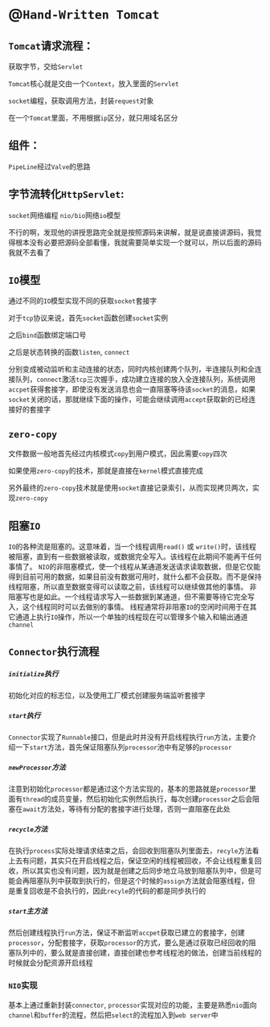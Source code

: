 # @`Hand-Written Tomcat`

## `Tomcat`请求流程：

获取字节，交给`Servlet`

`Tomcat`核心就是交由一个`Context`，放入里面的`Servlet`

`socket`编程，获取调用方法，封装`request`对象

在一个`Tomcat`里面，不用根据`ip`区分，就只用域名区分

## 组件：

`PipeLine`经过`Valve`的思路

## 字节流转化`HttpServlet`:

`socket`网络编程 `nio/bio`网络`io`模型

不行的啊，发现他的讲授思路完全就是按照源码来讲解，就是说直接讲源码，我觉得根本没有必要把源码全部看懂，我就需要简单实现一个就可以，所以后面的源码我就不去看了

## `IO`模型

通过不同的`IO`模型实现不同的获取`socket`套接字

对于`tcp`协议来说，首先`socket`函数创建`socket`实例

之后`bind`函数绑定端口号

之后是状态转换的函数`listen`, `connect`

分别变成被动监听和主动连接的状态，同时内核创建两个队列，半连接队列和全连接队列，`connect`激活`tcp`三次握手，成功建立连接的放入全连接队列，系统调用`accpet`获得套接字，即使没有发送消息也会一直阻塞等待该`socket`的消息，如果`socket`关闭的话，那就继续下面的操作，可能会继续调用`accept`获取新的已经连接好的套接字

## `zero-copy`

文件数据一般地首先经过内核模式`copy`到用户模式，因此需要`copy`四次

如果使用`zero-copy`的技术，那就是直接在`kernel`模式直接完成

另外最终的`zero-copy`技术就是使用`socket`直接记录索引，从而实现拷贝两次，实现`zero-copy`

## 阻塞`IO`

`IO`的各种流是阻塞的。这意味着，当一个线程调用`read()` 或 `write()`时，该线程被阻塞，直到有一些数据被读取，或数据完全写入。该线程在此期间不能再干任何事情了。 `NIO`的非阻塞模式，使一个线程从某通道发送请求读取数据，但是它仅能得到目前可用的数据，如果目前没有数据可用时，就什么都不会获取。而不是保持线程阻塞，所以直至数据变得可以读取之前，该线程可以继续做其他的事情。 非阻塞写也是如此。一个线程请求写入一些数据到某通道，但不需要等待它完全写入，这个线程同时可以去做别的事情。 线程通常将非阻塞`IO`的空闲时间用于在其它通道上执行`IO`操作，所以一个单独的线程现在可以管理多个输入和输出通道`channel`

## `Connector`执行流程

##### `initialize`执行

初始化对应的标志位，以及使用工厂模式创建服务端监听套接字

##### `start`执行

`Connector`实现了`Runnable`接口，但是此时并没有开启线程执行`run`方法，主要介绍一下`start`方法，首先保证阻塞队列`processor`池中有足够的`processor`

##### `newProcessor`方法

注意到初始化`processor`都是通过这个方法实现的，基本的思路就是`processor`里面有`thread`的成员变量，然后初始化实例然后执行，每次创建`processor`之后会阻塞在`await`方法处，等待有分配的套接字进行处理，否则一直阻塞在此处

##### `recycle`方法

在执行`process`实际处理请求结束之后，会回收到阻塞队列里面去，`recyle`方法看上去有问题，其实只在开启线程之后，保证空闲的线程被回收，不会让线程重复回收，所以其实也没有问题，因为就是创建之后同步地立马放到阻塞队列中，但是可能会再阻塞队列中获取到执行的，但是这个时候的`assign`方法就会阻塞线程，但是重复回收是不会执行的，因此`recyle`的代码的都是同步执行的

##### `start`主方法

然后创建线程执行`run`方法，保证不断监听`accpet`获取已建立的套接字，创建`processor`，分配套接字，获取`processor`的方式，要么是通过获取已经回收的阻塞队列中的，要么就是直接创建，直接创建也参考线程池的做法，创建当前线程的时候就会分配资源开启线程

### `NIO`实现

基本上通过重新封装`connector`, `processor`实现对应的功能，主要是熟悉`nio`面向`channel`和`buffer`的流程，然后把`select`的流程加入到`web server`中
